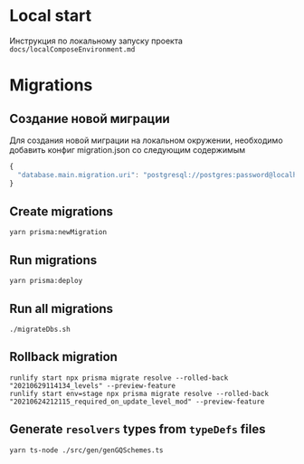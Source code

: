 # Local start
Инструкция по локальному запуску проекта `docs/localComposeEnvironment.md`

# Migrations
## Создание новой миграции
Для создания новой миграции на локальном окружении, необходимо добавить конфиг migration.json со следующим содержимым
```js
{
  "database.main.migration.uri": "postgresql://postgres:password@localhost:5432"
}
```

## Create migrations
```
yarn prisma:newMigration
```

## Run migrations
```
yarn prisma:deploy
```

## Run all migrations
```
./migrateDbs.sh
```

## Rollback migration
```
runlify start npx prisma migrate resolve --rolled-back "20210629114134_levels" --preview-feature
runlify start env=stage npx prisma migrate resolve --rolled-back "20210624212115_required_on_update_level_mod" --preview-feature
```

## Generate `resolvers` types from `typeDefs` files

```
yarn ts-node ./src/gen/genGQSchemes.ts